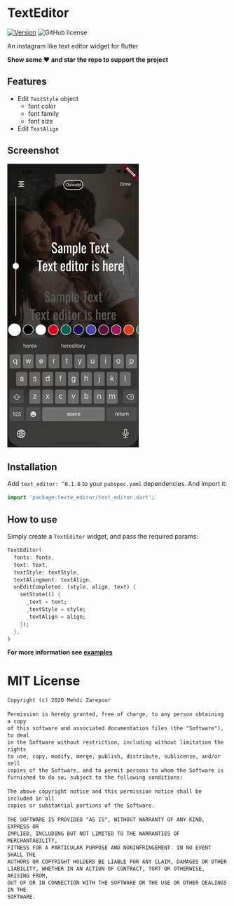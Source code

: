 # TextEditor

[![Version](https://img.shields.io/pub/v/text_editor.svg)](https://pub.dev/packages/text_style_editor)
![GitHub license](https://img.shields.io/badge/license-MIT-blue.svg?style=flat)

An instagram like text editor widget for flutter

**Show some ❤️ and star the repo to support the project**

## Features

- Edit `TextStyle` object
  - font color
  - font family
  - font size
- Edit `TextAlign`


## Screenshot

![Image of TextEditor](https://github.com/mehdizarepour/assets/blob/master/images/text-editor-screenshot.gif)

## Installation

Add `text_editor: ^0.1.0` to your `pubspec.yaml` dependencies. And import it:

```dart
import 'package:texte_editor/text_editor.dart';
```

## How to use

Simply create a `TextEditor` widget, and pass the required params:

```dart
TextEditor(
  fonts: fonts,
  text: text,
  textStyle: textStyle,
  textAlingment: textAlign,
  onEditCompleted: (style, align, text) {
    setState(() {
      _text = text;
      _textStyle = style;
      _textAlign = align;
    });
  },
)
```

**For more information see [examples](https://github.com/mehdizarepour/text_editor/blob/master/example/lib/main.dart)**

# MIT License

```
Copyright (c) 2020 Mehdi Zarepour

Permission is hereby granted, free of charge, to any person obtaining a copy
of this software and associated documentation files (the "Software"), to deal
in the Software without restriction, including without limitation the rights
to use, copy, modify, merge, publish, distribute, sublicense, and/or sell
copies of the Software, and to permit persons to whom the Software is
furnished to do so, subject to the following conditions:

The above copyright notice and this permission notice shall be included in all
copies or substantial portions of the Software.

THE SOFTWARE IS PROVIDED "AS IS", WITHOUT WARRANTY OF ANY KIND, EXPRESS OR
IMPLIED, INCLUDING BUT NOT LIMITED TO THE WARRANTIES OF MERCHANTABILITY,
FITNESS FOR A PARTICULAR PURPOSE AND NONINFRINGEMENT. IN NO EVENT SHALL THE
AUTHORS OR COPYRIGHT HOLDERS BE LIABLE FOR ANY CLAIM, DAMAGES OR OTHER
LIABILITY, WHETHER IN AN ACTION OF CONTRACT, TORT OR OTHERWISE, ARISING FROM,
OUT OF OR IN CONNECTION WITH THE SOFTWARE OR THE USE OR OTHER DEALINGS IN THE
SOFTWARE.
```
